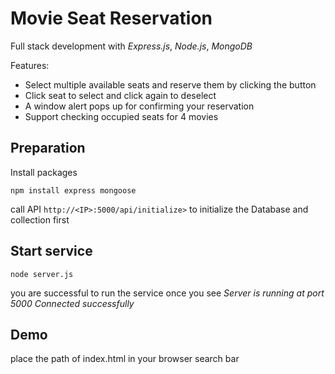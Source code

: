 # Movie Seat Reservation

Full stack development with *Express.js*, *Node.js*, *MongoDB*

Features:
- Select multiple available seats and reserve them by clicking the button
- Click seat to select and click again to deselect
- A window alert pops up for confirming your reservation
- Support checking occupied seats for 4 movies 


## Preparation
Install packages
```
npm install express mongoose
```

call API ```http://<IP>:5000/api/initialize>``` to initialize the Database and collection first


## Start service
```
node server.js
```
you are successful to run the service once you see *Server is running at port 5000  Connected successfully*

## Demo
place the path of index.html in your browser search bar



